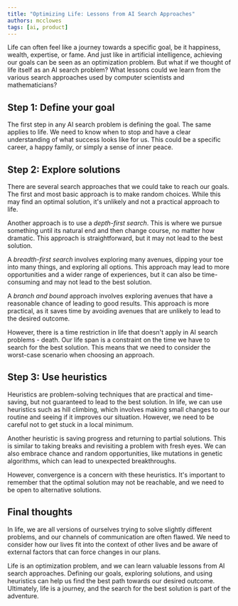 ```yaml
---
title: "Optimizing Life: Lessons from AI Search Approaches"
authors: mcclowes
tags: [ai, product]
---
```


Life can often feel like a journey towards a specific goal, be it happiness, wealth, expertise, or fame. And just like in artificial intelligence, achieving our goals can be seen as an optimization problem. But what if we thought of life itself as an AI search problem? What lessons could we learn from the various search approaches used by computer scientists and mathematicians?

<!--truncate-->

## Step 1: Define your goal

The first step in any AI search problem is defining the goal. The same applies to life. We need to know when to stop and have a clear understanding of what success looks like for us. This could be a specific career, a happy family, or simply a sense of inner peace.

## Step 2: Explore solutions

There are several search approaches that we could take to reach our goals. The first and most basic approach is to make random choices. While this may find an optimal solution, it's unlikely and not a practical approach to life.

Another approach is to use a *depth-first search*. This is where we pursue something until its natural end and then change course, no matter how dramatic. This approach is straightforward, but it may not lead to the best solution.

A *breadth-first search* involves exploring many avenues, dipping your toe into many things, and exploring all options. This approach may lead to more opportunities and a wider range of experiences, but it can also be time-consuming and may not lead to the best solution.

A *branch and bound* approach involves exploring avenues that have a reasonable chance of leading to good results. This approach is more practical, as it saves time by avoiding avenues that are unlikely to lead to the desired outcome.

However, there is a time restriction in life that doesn't apply in AI search problems - death. Our life span is a constraint on the time we have to search for the best solution. This means that we need to consider the worst-case scenario when choosing an approach.

## Step 3: Use heuristics

Heuristics are problem-solving techniques that are practical and time-saving, but not guaranteed to lead to the best solution. In life, we can use heuristics such as hill climbing, which involves making small changes to our routine and seeing if it improves our situation. However, we need to be careful not to get stuck in a local minimum.

Another heuristic is saving progress and returning to partial solutions. This is similar to taking breaks and revisiting a problem with fresh eyes. We can also embrace chance and random opportunities, like mutations in genetic algorithms, which can lead to unexpected breakthroughs.

However, convergence is a concern with these heuristics. It's important to remember that the optimal solution may not be reachable, and we need to be open to alternative solutions.

## Final thoughts

In life, we are all versions of ourselves trying to solve slightly different problems, and our channels of communication are often flawed. We need to consider how our lives fit into the context of other lives and be aware of external factors that can force changes in our plans.

Life is an optimization problem, and we can learn valuable lessons from AI search approaches. Defining our goals, exploring solutions, and using heuristics can help us find the best path towards our desired outcome. Ultimately, life is a journey, and the search for the best solution is part of the adventure.